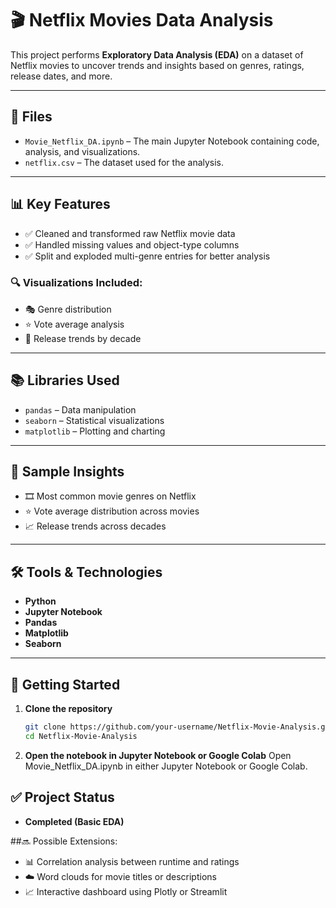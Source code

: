# 🎬 Netflix Movies Data Analysis

This project performs **Exploratory Data Analysis (EDA)** on a dataset of Netflix movies to uncover trends and insights based on genres, ratings, release dates, and more.

---

## 📁 Files

- `Movie_Netflix_DA.ipynb` – The main Jupyter Notebook containing code, analysis, and visualizations.
- `netflix.csv` – The dataset used for the analysis.

---

## 📊 Key Features

- ✅ Cleaned and transformed raw Netflix movie data  
- ✅ Handled missing values and object-type columns  
- ✅ Split and exploded multi-genre entries for better analysis  

### 🔍 Visualizations Included:
- 🎭 Genre distribution
- ⭐ Vote average analysis
- 📅 Release trends by decade

---

## 📚 Libraries Used

- `pandas` – Data manipulation  
- `seaborn` – Statistical visualizations  
- `matplotlib` – Plotting and charting  

---

## 📌 Sample Insights

- 🎞️ Most common movie genres on Netflix  
- ⭐ Vote average distribution across movies  
- 📈 Release trends across decades  

---

## 🛠️ Tools & Technologies

- **Python**
- **Jupyter Notebook**
- **Pandas**
- **Matplotlib**
- **Seaborn**

---

## 🚀 Getting Started

1. **Clone the repository**  
   ```bash
   git clone https://github.com/your-username/Netflix-Movie-Analysis.git
   cd Netflix-Movie-Analysis
2. **Open the notebook in Jupyter Notebook or Google Colab**
    Open Movie_Netflix_DA.ipynb in either Jupyter Notebook or Google Colab.

## ✅ Project Status
- **Completed (Basic EDA)**

##🔜 Possible Extensions:
- 📊 Correlation analysis between runtime and ratings
- ☁️ Word clouds for movie titles or descriptions
- 📈 Interactive dashboard using Plotly or Streamlit

